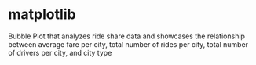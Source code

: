 # matplotlib
Bubble Plot that analyzes ride share data and showcases the relationship between average fare per city, total number of rides per city, total number of drivers per city, and city type

